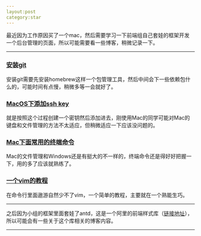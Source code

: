 ```yaml
---
layout:post
category:star
---
```


最近因为工作原因买了一个mac，然后需要学习一下前端组自己套娃的框架开发一个后台管理的页面，所以可能需要看一些博客，稍微记录一下。

---

### [安装git](https://git-scm.com/download/mac)

安装git需要先安装homebrew这样一个包管理工具，然后中间会下一些依赖包什么的，可能时间有点慢，稍微多等一会就好了。

### [MacOS下添加ssh key](https://www.jianshu.com/p/2304c9b1c4b6)

就是按照这个过程创建一个密钥然后添加进去，刚使用Mac的同学可能对Mac的键盘和文件管理的方法不太适应，但稍微适应一下应该没问题的。

### [Mac下面常用的终端命令](https://blog.csdn.net/biggercoffee/article/details/50752910)

Mac的文件管理和Windows还是有挺大的不一样的，终端命令还是得好好把握一下，用的多了应该就熟练了。

### [一个vim的教程](https://www.cnblogs.com/heyboom/p/10522059.html)

在命令行里面遨游自然少不了vim，一个简单的教程，主要就在一个熟能生巧。

---

之后因为小组的框架里面套娃了antd，这是一个阿里的前端样式库（[链接地址](https://ant.design/docs/react/getting-started-cn)），所以可能会有一些关于这个库相关的博客内容。

---



